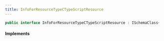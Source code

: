 ```yaml
---
title: InfoForResourceTypeCTypeScriptResource
---
```


```csharp
public interface InfoForResourceTypeCTypeScriptResource : ISchemaClass<InfoForResourceTypeCTypeScriptResource>, ISchemaField, ISchemaClass, INativeHandle
```

#### Implements


